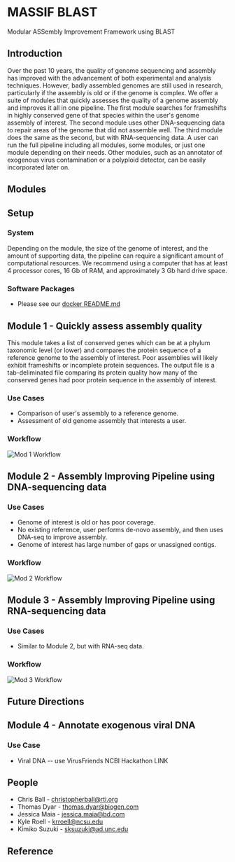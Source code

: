 # MASSIF BLAST
Modular ASSembly Improvement Framework using BLAST

## Introduction
Over the past 10 years, the quality of genome sequencing and assembly has improved with the advancement of both experimental and analysis techniques. However, badly assembled genomes are still used in research, particularly if the assembly is old or if the genome is complex. We offer a suite of modules that quickly assesses the quality of a genome assembly and improves it all in one pipeline. The first module searches for frameshifts in highly conserved gene of that species within the user's genome assembly of interest. The second module uses other DNA-sequencing data to repair areas of the genome that did not assemble well. The third module does the same as the second, but with RNA-sequencing data. A user can run the full pipeline including all modules, some modules, or just one module depending on their needs. Other modules, such as an annotator of exogenous virus contamination or a polyploid detector, can be easily incorporated later on.

## Modules


## Setup
### System
Depending on the module, the size of the genome of interest, and the amount of supporting data, the pipeline can require a significant amount of computational resources. We recommend using a computer that has at least 4 processor cores, 16 Gb of RAM, and approximately 3 Gb hard drive space.

### Software Packages
* Please see our [docker README.md](https://github.com/NCBI-Hackathons/MASSIF-BLAST/tree/master/docker/base/README.md)

## Module 1 - Quickly assess assembly quality
This module takes a list of conserved genes which can be at a phylum taxonomic level (or lower) and compares the protein sequence of a reference genome to the assembly of interest. Poor assemblies will likely exhibit frameshifts or incomplete protein sequences. The output file is a tab-deliminated file comparing its protein quality how many of the conserved genes had poor protein sequence in the assembly of interest.

### Use Cases
* Comparison of user's assembly to a reference genome.
* Assessment of old genome assembly that interests a user.

### Workflow
![Mod 1 Workflow](https://github.com/NCBI-Hackathons/assemblyrepair/blob/master/mod-1_workflow.png)

## Module 2 - Assembly Improving Pipeline using DNA-sequencing data
### Use Cases
* Genome of interest is old or has poor coverage.
* No existing reference, user performs de-novo assembly, and then uses DNA-seq to improve assembly.
* Genome of interest has large number of gaps or unassigned contigs.

### Workflow
![Mod 2 Workflow](https://github.com/NCBI-Hackathons/assemblyrepair/blob/master/mod-2_workflow.png)

## Module 3 - Assembly Improving Pipeline using RNA-sequencing data
### Use Cases
* Similar to Module 2, but with RNA-seq data.

### Workflow
![Mod 3 Workflow](https://github.com/NCBI-Hackathons/assemblyrepair/blob/master/mod-3_workflow.png)

## Future Directions

## Module 4 - Annotate exogenous viral DNA
### Use Case
* Viral DNA -- use VirusFriends NCBI Hackathon LINK

## People
* Chris Ball - <christopherball@rti.org>
* Thomas Dyar - <thomas.dyar@biogen.com>
* Jessica Maia - <jessica.maia@bd.com>
* Kyle Roell - <krroell@ncsu.edu>
* Kimiko Suzuki - <sksuzuki@ad.unc.edu>

## Reference
